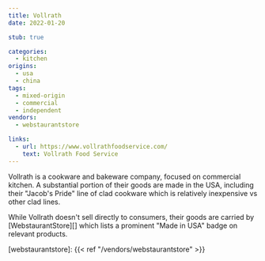 ```yaml
---
title: Vollrath
date: 2022-01-20

stub: true

categories:
  - kitchen
origins:
  - usa
  - china
tags:
  - mixed-origin
  - commercial
  - independent
vendors:
  - webstaurantstore

links:
  - url: https://www.vollrathfoodservice.com/
    text: Vollrath Food Service
---
```


Vollrath is a cookware and bakeware company, focused on commercial kitchen. A
substantial portion of their goods are made in the USA, including their "Jacob's
Pride" line of clad cookware which is relatively inexpensive vs other clad
lines.

While Vollrath doesn't sell directly to consumers, their goods are carried by
[WebstaurantStore][] which lists a prominent "Made in USA" badge on relevant
products.

[webstaurantstore]: {{< ref "/vendors/webstaurantstore" >}}
